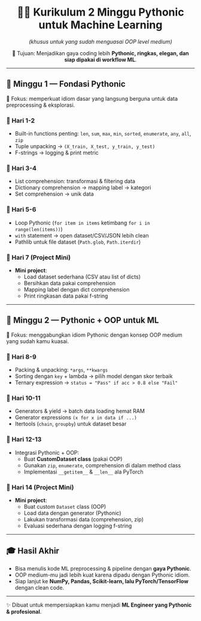 <div align="center">

# 🐍✨ Kurikulum 2 Minggu Pythonic untuk Machine Learning  
*(khusus untuk yang sudah menguasai OOP level medium)*  

🚀 Tujuan: Menjadikan gaya coding lebih **Pythonic, ringkas, elegan, dan siap dipakai di workflow ML**.

</div>

---

## 📅 Minggu 1 — Fondasi Pythonic
🎯 Fokus: memperkuat idiom dasar yang langsung berguna untuk data preprocessing & eksplorasi.

### 📌 Hari 1-2
- Built-in functions penting: `len`, `sum`, `max`, `min`, `sorted`, `enumerate`, `any`, `all`, `zip`
- Tuple unpacking → `(X_train, X_test, y_train, y_test)`
- F-strings → logging & print metric

### 📌 Hari 3-4
- List comprehension: transformasi & filtering data
- Dictionary comprehension → mapping label → kategori
- Set comprehension → unik data

### 📌 Hari 5-6
- Loop Pythonic (`for item in items` ketimbang `for i in range(len(items))`)
- `with` statement → open dataset/CSV/JSON lebih clean
- Pathlib untuk file dataset (`Path.glob`, `Path.iterdir`)

### 📌 Hari 7 (Project Mini)
- **Mini project**:  
  - Load dataset sederhana (CSV atau list of dicts)  
  - Bersihkan data pakai comprehension  
  - Mapping label dengan dict comprehension  
  - Print ringkasan data pakai f-string  

---

## 📅 Minggu 2 — Pythonic + OOP untuk ML
🎯 Fokus: menggabungkan idiom Pythonic dengan konsep OOP medium yang sudah kamu kuasai.

### 📌 Hari 8-9
- Packing & unpacking: `*args`, `**kwargs`
- Sorting dengan `key` + lambda → pilih model dengan skor terbaik
- Ternary expression → `status = "Pass" if acc > 0.8 else "Fail"`

### 📌 Hari 10-11
- Generators & yield → batch data loading hemat RAM
- Generator expressions `(x for x in data if ...)`
- Itertools (`chain`, `groupby`) untuk dataset besar

### 📌 Hari 12-13
- Integrasi Pythonic + OOP:  
  - Buat **CustomDataset class** (pakai OOP)  
  - Gunakan `zip`, `enumerate`, comprehension di dalam method class  
  - Implementasi `__getitem__` & `__len__` ala PyTorch  

### 📌 Hari 14 (Project Mini)
- **Mini project**:  
  - Buat custom `Dataset` class (OOP)  
  - Load data dengan generator (Pythonic)  
  - Lakukan transformasi data (comprehension, zip)  
  - Evaluasi sederhana dengan logging f-string  

---

## 🎓 Hasil Akhir
- Bisa menulis kode ML preprocessing & pipeline dengan **gaya Pythonic**.  
- OOP medium-mu jadi lebih kuat karena dipadu dengan Pythonic idiom.  
- Siap lanjut ke **NumPy, Pandas, Scikit-learn, lalu PyTorch/TensorFlow** dengan clean code.

---

✨ Dibuat untuk mempersiapkan kamu menjadi **ML Engineer yang Pythonic & profesional**.
